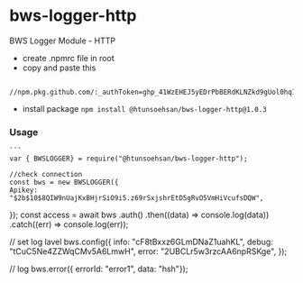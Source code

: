 # bws-logger-http

BWS Logger Module - HTTP

- create .npmrc file in root
- copy and paste this

```@htunsoehsan:registry=https://npm.pkg.github.com/
    //npm.pkg.github.com/:_authToken=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
```

- install package
  `npm install @htunsoehsan/bws-logger-http@1.0.3`

### Usage

    ```
    var { BWSLOGGER} = require("@htunsoehsan/bws-logger-http");

    //check connection
    const bws = new BWSLOGGER({
    Apikey: "$2b$10$8QIW9nUajKxBHjrSiO9i5.z69rSxjshrEtD5gRvO5VmHiVcufsDQW",

});
const access = await bws
.auth()
.then((data) => console.log(data))
.catch((err) => console.log(err));

// set log lavel
bws.config({
info: "cF8tBxxz6GLmDNaZ1uahKL",
debug: "tCuC5Ne4ZZWqCMv5A6LmwH",
error: "2UBCLr5w3rzcAA6npRSKge",
});

// log
bws.error({ errorId: "error1", data: "hsh"});

```

```
